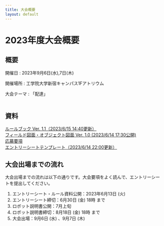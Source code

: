 ```yaml
---
title: 大会概要
layout: default
---
```

# 2023年度大会概要

## 概要
開催日
: 2023年9月6日(水),7日(木)

開催場所
: 工学院大学新宿キャンパス1Fアトリウム

大会テーマ
: 「配達」
<br><br>

## 資料
[ルールブック Ver. 1.1（2023/6/15 14:40更新）](../data/2023/pdf/F3RC2023_RuleBook_Ver.1.1.pdf)     
[フィールド図面・オブジェクト図面 Ver. 1.0 (2023/6/14 17:30公開)](../data/2023/pdf/F3RC2023_フィールド図面_オブジェクト図面_Ver.1.0.pdf)  
[応募要項](../data/2023/pdf/F3RC2023_応募要項.pdf)  
[エントリーシートテンプレート（2023/6/14 22:00更新）](https://docs.google.com/document/d/101yoLQawgbYiCujdNwcQjeHOS12D2TT8R0zVmPGszss/edit)   

## 大会出場までの流れ
大会出場までの流れは以下の通りです。大会要項をよく読んで、エントリーシートを提出してください。

1. エントリーシート・ルール資料公開：2023年6月13日 (火)
1. エントリーシート締切：6月30日 (金) 18時 まで
1. ロボット説明書公開：7月上旬
1. ロボット説明書締切：8月18日 (金) 18時 まで
1. 大会出場：9月6日 (水) 、9月7日 (木)
